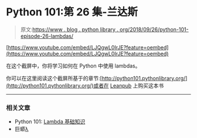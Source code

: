 # Python 101:第 26 集-兰达斯

> 原文:[https://www . blog . python library . org/2018/09/26/python-101-episode-26-lambdas/](https://www.blog.pythonlibrary.org/2018/09/26/python-101-episode-26-lambdas/)

[https://www.youtube.com/embed/LJQgwL0IrJE?feature=oembed](https://www.youtube.com/embed/LJQgwL0IrJE?feature=oembed)

在这个截屏中，你将学习如何在 Python 中使用 lambdas。

你可以在这里阅读这个截屏所基于的章节:[http://python101.pythonlibrary.org/](http://python101.pythonlibrary.org/)或者在 [Leanpub](https://leanpub.com/python_101) 上购买这本书

* * *

### 相关文章

*   Python 101: [Lambda 基础知识](https://www.blog.pythonlibrary.org/2015/10/28/python-101-lambda-basics/)
*   巨蟒[λ](https://www.blog.pythonlibrary.org/2010/07/19/the-python-lambda/)